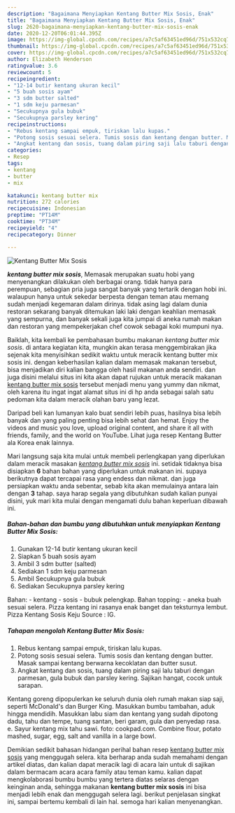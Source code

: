 ```yaml
---
description: "Bagaimana Menyiapkan Kentang Butter Mix Sosis, Enak"
title: "Bagaimana Menyiapkan Kentang Butter Mix Sosis, Enak"
slug: 2620-bagaimana-menyiapkan-kentang-butter-mix-sosis-enak
date: 2020-12-20T06:01:44.395Z
image: https://img-global.cpcdn.com/recipes/a7c5af63451ed96d/751x532cq70/kentang-butter-mix-sosis-foto-resep-utama.jpg
thumbnail: https://img-global.cpcdn.com/recipes/a7c5af63451ed96d/751x532cq70/kentang-butter-mix-sosis-foto-resep-utama.jpg
cover: https://img-global.cpcdn.com/recipes/a7c5af63451ed96d/751x532cq70/kentang-butter-mix-sosis-foto-resep-utama.jpg
author: Elizabeth Henderson
ratingvalue: 3.6
reviewcount: 5
recipeingredient:
- "12-14 butir kentang ukuran kecil"
- "5 buah sosis ayam"
- "3 sdm butter salted"
- "1 sdm keju parmesan"
- "Secukupnya gula bubuk"
- "Secukupnya parsley kering"
recipeinstructions:
- "Rebus kentang sampai empuk, tiriskan lalu kupas."
- "Potong sosis sesuai selera. Tumis sosis dan kentang dengan butter. Masak sampai kentang berwarna kecoklatan dan butter susut."
- "Angkat kentang dan sosis, tuang dalam piring saji lalu taburi dengan parmesan, gula bubuk dan parsley kering. Sajikan hangat, cocok untuk sarapan."
categories:
- Resep
tags:
- kentang
- butter
- mix

katakunci: kentang butter mix 
nutrition: 272 calories
recipecuisine: Indonesian
preptime: "PT14M"
cooktime: "PT34M"
recipeyield: "4"
recipecategory: Dinner

---
```



![Kentang Butter Mix Sosis](https://img-global.cpcdn.com/recipes/a7c5af63451ed96d/751x532cq70/kentang-butter-mix-sosis-foto-resep-utama.jpg)

<b><i>kentang butter mix sosis</i></b>, Memasak merupakan suatu hobi yang menyenangkan dilakukan oleh berbagai orang. tidak hanya para perempuan, sebagian pria juga sangat banyak yang tertarik dengan hobi ini. walaupun hanya untuk sekedar berpesta dengan teman atau memang sudah menjadi kegemaran dalam dirinya. tidak asing lagi dalam dunia restoran sekarang banyak ditemukan laki laki dengan keahlian memasak yang sempurna, dan banyak sekali juga kita jumpai di aneka rumah makan dan restoran yang mempekerjakan chef cowok sebagai koki mumpuni nya.

Baiklah, kita kembali ke pembahasan bumbu makanan <i>kentang butter mix sosis</i>. di antara kegiatan kita, mungkin akan terasa menggembirakan jika sejenak kita menyisihkan sedikit waktu untuk meracik kentang butter mix sosis ini. dengan keberhasilan kalian dalam memasak makanan tersebut, bisa menjadikan diri kalian bangga oleh hasil makanan anda sendiri. dan juga disini melalui situs ini kita akan dapat rujukan untuk meracik makanan <u>kentang butter mix sosis</u> tersebut menjadi menu yang yummy dan nikmat, oleh karena itu ingat ingat alamat situs ini di hp anda sebagai salah satu pedoman kita dalam meracik olahan baru yang lezat.

Daripad beli kan lumanyan kalo buat sendiri lebih puas, hasilnya bisa lebih banyak dan yang paling penting bisa lebih sehat dan hemat. Enjoy the videos and music you love, upload original content, and share it all with friends, family, and the world on YouTube. Lihat juga resep Kentang Butter ala Korea enak lainnya.


Mari langsung saja kita mulai untuk membeli perlengkapan yang diperlukan dalam meracik masakan <u><i>kentang butter mix sosis</i></u> ini. setidak tidaknya bisa disiapkan <b>6</b> bahan bahan yang diperlukan untuk makanan ini. supaya berikutnya dapat tercapai rasa yang endess dan nikmat. dan juga persiapkan waktu anda sebentar, sebab kita akan memulainya antara lain dengan <b>3</b> tahap. saya harap segala yang dibutuhkan sudah kalian punyai disini, yuk mari kita mulai dengan mengamati dulu bahan keperluan dibawah ini.

<!--inarticleads1-->

##### Bahan-bahan dan bumbu yang dibutuhkan untuk menyiapkan Kentang Butter Mix Sosis:

1. Gunakan 12-14 butir kentang ukuran kecil
1. Siapkan 5 buah sosis ayam
1. Ambil 3 sdm butter (salted)
1. Sediakan 1 sdm keju parmesan
1. Ambil Secukupnya gula bubuk
1. Sediakan Secukupnya parsley kering


Bahan: - kentang - sosis - bubuk pelengkap. Bahan topping: - aneka buah sesuai selera. Pizza kentang ini rasanya enak banget dan teksturnya lembut. Pizza Kentang Sosis Keju Source : IG. 

<!--inarticleads2-->

##### Tahapan mengolah Kentang Butter Mix Sosis:

1. Rebus kentang sampai empuk, tiriskan lalu kupas.
1. Potong sosis sesuai selera. Tumis sosis dan kentang dengan butter. Masak sampai kentang berwarna kecoklatan dan butter susut.
1. Angkat kentang dan sosis, tuang dalam piring saji lalu taburi dengan parmesan, gula bubuk dan parsley kering. Sajikan hangat, cocok untuk sarapan.


Kentang goreng dipopulerkan ke seluruh dunia oleh rumah makan siap saji, seperti McDonald&#39;s dan Burger King. Masukkan bumbu tambahan, aduk hingga mendidih. Masukkan labu siam dan kentang yang sudah dipotong dadu, tahu dan tempe, tuang santan, beri garam, gula dan penyedap rasa. e. Sayur kentang mix tahu sawi. foto: cookpad.com. Combine flour, potato mashed, sugar, egg, salt and vanilla in a large bowl. 

Demikian sedikit bahasan hidangan perihal bahan resep <u>kentang butter mix sosis</u> yang menggugah selera. kita berharap anda sudah memahami dengan artikel diatas, dan kalian dapat meracik lagi di acara lain untuk di sajikan dalam bermacam acara acara family atau teman kamu. kalian dapat mengkolaborasi bumbu bumbu yang tertera diatas selaras dengan keinginan anda, sehingga makanan <b>kentang butter mix sosis</b> ini bisa menjadi lebih enak dan menggugah selera lagi. berikut penjelasan singkat ini, sampai bertemu kembali di lain hal. semoga hari kalian menyenangkan.
